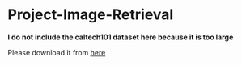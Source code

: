 Project-Image-Retrieval
=======================

**I do not include the caltech101 dataset here because it is too large**

Please download it from <a href='http://www.vision.caltech.edu/Image_Datasets/Caltech101/#Download'>here</a> 